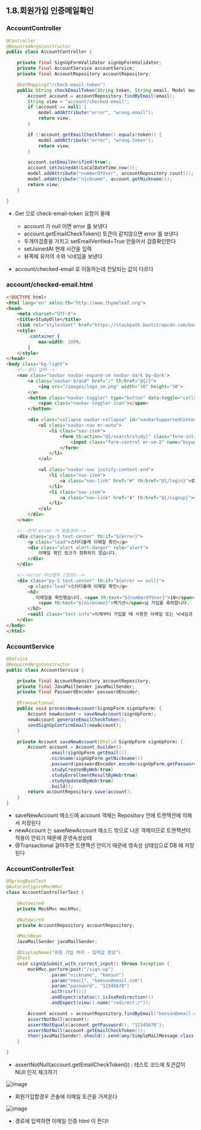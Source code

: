 ## 1.8.회원가입 인증메일확인

### AccountController
```java
@Controller
@RequiredArgsConstructor
public class AccountController {

    private final SignUpFormValidator signUpFormValidator;
    private final AccountService accountService;
    private final AccountRepository accountRepository;

    @GetMapping("/check-email-token")
    public String checkEmailToken(String token, String email, Model model) {
        Account account = accountRepository.findByEmail(email);
        String view = "account/checked-email";
        if (account == null) {
            model.addAttribute("error", "wrong.email");
            return view;
        }

        if (!account.getEmailCheckToken().equals(token)) {
            model.addAttribute("error", "wrong.token");
            return view;
        }

        account.setEmailVerified(true);
        account.setJoinedAt(LocalDateTime.now());
        model.addAttribute("numberOfUser", accountRepository.count());
        model.addAttribute("nickname", account.getNickname());
        return view;
    }

}
```

* Get 으로 check-email-token 요청이 올때
    * account 가 null 이면 error 를 보낸다
    * account.getEmailCheckToken() 토큰이 같지않으면 error 를 보낸다
    * 두개의검증을 거치고 setEmailVerified=True 만들어서 검증확인한다
    * setJoinedAt 현재 시간을 입력
    * 뷰쪽에 유저의 수와 닉네임을 보낸다

* account/checked-email 로 이동하는데 전달되는 값이 다르다


### account/checked-email.html
```html
<!DOCTYPE html>
<html lang="en" xmlns:th="http://www.thymeleaf.org">
<head>
    <meta charset="UTF-8">
    <title>StudyOlle</title>
    <link rel="stylesheet" href="https://stackpath.bootstrapcdn.com/bootstrap/4.4.1/css/bootstrap.min.css" integrity="sha384-Vkoo8x4CGsO3+Hhxv8T/Q5PaXtkKtu6ug5TOeNV6gBiFeWPGFN9MuhOf23Q9Ifjh" crossorigin="anonymous">
    <style>
        .container {
            max-width: 100%;
        }
    </style>
</head>
<body class="bg-light">
    <!--상단 넵바-->
    <nav class="navbar navbar-expand-sm navbar-dark bg-dark">
        <a class="navbar-brand" href="/" th:href="@{/}">
            <img src="/images/logo_sm.png" width="30" height="30">
        </a>
        <button class="navbar-toggler" type="button" data-toggle="collapse" data-target="#navbarSupportedContent" aria-controls="navbarSupportedContent" aria-expanded="false" aria-label="Toggle navigation">
            <span class="navbar-toggler-icon"></span>
        </button>

        <div class="collapse navbar-collapse" id="navbarSupportedContent">
            <ul class="navbar-nav mr-auto">
                <li class="nav-item">
                    <form th:action="@{/search/study}" class="form-inline" method="get">
                        <input class="form-control mr-sm-2" name="keyword" type="search" placeholder="스터디 찾기" aria-label="Search" />
                    </form>
                </li>
            </ul>

            <ul class="navbar-nav justify-content-end">
                <li class="nav-item">
                    <a class="nav-link" href="#" th:href="@{/login}">로그인</a>
                </li>
                <li class="nav-item">
                    <a class="nav-link" href="#" th:href="@{/signup}">가입</a>
                </li>
            </ul>
        </div>
    </nav>

    <!--만약 error 가 왔을경우-->
    <div class="py-5 text-center" th:if="${error}">
        <p class="lead">스터디올래 이메일 확인</p>
        <div class="alert alert-danger" role="alert">
            이메일 확인 링크가 정확하지 않습니다.
        </div>
    </div>

    <!--error 아닌경우 (정상)-->
    <div class="py-5 text-center" th:if="${error == null}">
        <p class="lead">스터디올래 이메일 확인</p>
        <h2>
           이메일을 확인했습니다. <span th:text="${numberOfUser}">10</span>번째 회원,
            <span th:text="${nickname}">백기선</span>님 가입을 축하합니다.
        </h2>
        <small class="text-info">이제부터 가입할 때 사용한 이메일 또는 닉네임과 패스트워드로 로그인 할 수 있습니다.</small>
    </div>
</body>
</html>
```

### AccountService
```java
@Service
@RequiredArgsConstructor
public class AccountService {

    private final AccountRepository accountRepository;
    private final JavaMailSender javaMailSender;
    private final PasswordEncoder passwordEncoder;

    @Transactional
    public void processNewAccount(SignUpForm signUpForm) {
        Account newAccount = saveNewAccount(signUpForm);
        newAccount.generateEmailCheckToken();
        sendSignUpConfirmEmail(newAccount);
    }

    private Account saveNewAccount(@Valid SignUpForm signUpForm) {
        Account account = Account.builder()
                .email(signUpForm.getEmail())
                .nickname(signUpForm.getNickname())
                .password(passwordEncoder.encode(signUpForm.getPassword()))
                .studyCreatedByWeb(true)
                .studyEnrollmentResultByWeb(true)
                .studyUpdatedByWeb(true)
                .build();
        return accountRepository.save(account);
    }
}
```

* saveNewAccount 메소드에 account 객체는 Repository 안에 트랜잭션에 의해서 저장된다
* newAccount 는 saveNewAccount 매소드 밖으로 나온 객체이므로 트랜잭션이 적용이 안되기 때문에 준영속성상태
* @Transactional 걸어주면 트랜잭션 안이기 때문에 영속성 상태임으로 DB 에 저장된다

### AccountControllerTest
```java
@SpringBootTest
@AutoConfigureMockMvc
class AccountControllerTest {

    @Autowired
    private MockMvc mockMvc;

    @Autowired
    private AccountRepository accountRepository;

    @MockBean
    JavaMailSender javaMailSender;

    @DisplayName("회원 가입 처리 - 입력값 정상")
    @Test
    void signUpSubmit_with_correct_input() throws Exception {
        mockMvc.perform(post("/sign-up")
                .param("nickname", "keesun")
                .param("email", "keesun@email.com")
                .param("password", "12345678")
                .with(csrf()))
                .andExpect(status().is3xxRedirection())
                .andExpect(view().name("redirect:/"));

        Account account = accountRepository.findByEmail("keesun@email.com");
        assertNotNull(account);
        assertNotEquals(account.getPassword(), "12345678");
        assertNotNull(account.getEmailCheckToken());
        then(javaMailSender).should().send(any(SimpleMailMessage.class));
    }

}
```

* assertNotNull(account.getEmailCheckToken()) : 테스트 코드에 토큰값이 NUll 인지 체크하기

![image](https://user-images.githubusercontent.com/65409092/106564291-6464c400-6570-11eb-9f3e-f4b68d769871.png)

* 회원가입할경우 콘솔에 이메일 토큰을 가져온다

![image](https://user-images.githubusercontent.com/65409092/106564476-9e35ca80-6570-11eb-9777-17d1e7c3ad7b.png)

* 경로에 입력하면 이메일 인증 html 이 뜬다!
